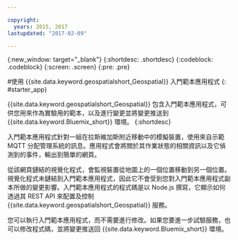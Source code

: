 ```yaml
---

copyright:
  years: 2015, 2017
lastupdated: "2017-02-09"

---
```


<!-- Attribute definitions --> 
{:new_window: target="_blank"}
{:shortdesc: .shortdesc}
{:codeblock: .codeblock}
{:screen: .screen}
{:pre: .pre}

#使用 {{site.data.keyword.geospatialshort_Geospatial}} 入門範本應用程式
{: #starter_app}


{{site.data.keyword.geospatialshort_Geospatial}} 包含入門範本應用程式，可供您用來作為實驗用的範本，以及進行變更並將變更推送到 {{site.data.keyword.Bluemix_short}} 環境。
{:shortdesc}

入門範本應用程式針對一組在拉斯維加斯附近移動中的模擬裝置，使用來自示範 MQTT 分配管理系統的訊息。應用程式會將關於其作業狀態的相關資訊以及它偵測到的事件，輸出到簡單的網頁。


從該網頁鏈結的視覺化程式，會監視裝置從地圖上的一個位置移動到另一個位置。視覺化程式未鏈結到入門範本應用程式，因此它不會受到您對入門範本應用程式副本所做的變更影響。入門範本應用程式的程式碼是以 Node.js 撰寫，它顯示如何透過其 REST API 來配置及控制 {{site.data.keyword.geospatialshort_Geospatial}} 服務。 


您可以執行入門範本應用程式，而不需要進行修改。如果您要進一步試驗服務，也可以修改程式碼，並將變更推送回 {{site.data.keyword.Bluemix_short}} 環境。
